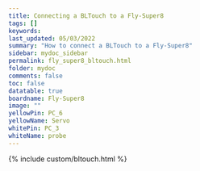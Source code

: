 ```yaml
---
title: Connecting a BLTouch to a Fly-Super8
tags: []
keywords: 
last_updated: 05/03/2022
summary: "How to connect a BLTouch to a Fly-Super8"
sidebar: mydoc_sidebar
permalink: fly_super8_bltouch.html
folder: mydoc
comments: false
toc: false
datatable: true
boardname: Fly-Super8
image: ""
yellowPin: PC_6
yellowName: Servo
whitePin: PC_3
whiteName: probe
---
```


{% include custom/bltouch.html %}